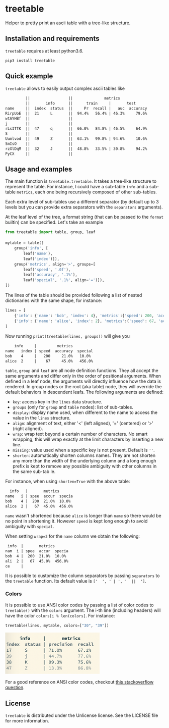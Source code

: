 # treetable

Helper to pretty print an ascii table with a tree-like structure.

## Installation and requirements

`treetable` requires at least python3.6.
```
pip3 install treetable
```


## Quick example

`treetable` allows to easily output complex ascii tables like

```
         ||                 ||              metrics
         ||       info      ||      train     |       test
name     ||  index  status  ||     Pr  recall |   auc  accuracy
RirpUoE  ||  21     L       ||  94.4%   56.4% | 46.3%     79.6%
wtAYHBf  ||                 ||
j        ||                 ||
rLsITTK  ||  47     q       ||  66.0%   84.8% | 46.5%     64.9%
S        ||                 ||
Uumlvod  ||  49     Z       ||  63.1%   99.8% | 94.6%     10.6%
SmIsO    ||                 ||
rzXlDqM  ||  32     J       ||  48.8%   33.5% | 30.8%     94.2%
PyCX     ||                 ||
```

## Usage and examples

The main function is `treetable.treetable`. It takes a tree-like structure
to represent the table. For instance, I could have a sub-table `info` and
a sub-table `metrics`, each one being recursively composed of other sub-tables.

Each extra level of sub-tables use a different separator (by default up to 3
levels but you can provide extra separators with the `separators` arguments).

At the leaf level of the tree, a format string (that can be passed to the
`format` builtin) can be specified. Let's take an example

```python
from treetable import table, group, leaf

mytable = table([
    group('info', [
        leaf('name'),
        leaf('index')]),
    group('metrics', align='>', groups=[
        leaf('speed', '.0f'),
        leaf('accuracy', '.1%'),
        leaf('special', '.1%', align='=')]),
])
```

The lines of the table should be provided following a list of nested
dictionaries with the same shape, for instance:

```python
lines = [
    {'info': {'name': 'bob', 'index': 4}, 'metrics':{'speed': 200, 'accuracy': 0.21, 'special': 0.1}},
    {'info': {'name': 'alice', 'index': 2}, 'metrics':{'speed': 67, 'accuracy': 0.45, 'special': 4.56}},
]
```

Now running `print(treetable(lines, groups))` will give you

```
    info     |         metrics
name   index | speed  accuracy  special
bob    4     |   200     21.0%   10.0%
alice  2     |    67     45.0%   456.0%
```

`table`, `group` and `leaf` are all node definition functions. They all
accept the same arguments and differ only in the order of positional arguments.
When defined in a leaf node, the arguments will directly influence
how the data is rendered. In group nodes or the root (aka table) node,
they will override the default behaviors in descendent leafs. The following
arguments are defined:
- `key`: access key in the `lines` data structure.
- `groups` (only for `group` and `table` nodes): list of sub-tables.
- `display`: display name used, when different to the name to access
    the value in the `lines` structure.
- `align`: alignment of text, either '<' (left aligned), '=' (centered) or
    '>' (right aligned).
- `wrap`: wrap text beyond a certain number of characters. No smart wrapping,
    this will wrap exactly at the limit characters by inserting a new line.
- `missing`: value used when a specific key is not present. Default
    is `''`.
- `shorten`: automatically shorten columns names. They are not shorten
    any more than the width of the underlying column and a long enough prefix
    is kept to remove any possible ambiguity with other columns in the same
    sub-tab le.


For instance, when using `shorten=True` with the above table:
```
  info   |       metrics
name   i | spee  accur  specia
bob    4 |  200  21.0%  10.0%
alice  2 |   67  45.0%  456.0%
```

`name` wasn't shortened because `alice` is longer than `name` so there would
be no point in shortening it. However `speed` is kept long enough
to avoid ambiguity with `special`.

When setting `wrap=3` for the `name` column we obtain the following:
```
 info  |       metrics
nam  i | spee  accur  specia
bob  4 |  200  21.0%  10.0%
ali  2 |   67  45.0%  456.0%
ce     |
```

It is possible to customize the column separators by passing
`separators` to the `treetable` function. Its default value is
`['  ', ' | ', '  ||  ']`.


### Colors

It is possible to use ANSI color codes by passing a list of color codes to `treetable()` with the `colors` argument.
The i-th line (including headers) will have the color `colors[i % len(colors]`. For instance:

```python
treetable(lines, mytable, colors=["30", "39"])
```

<img src="misc/colors.png" alt="table generated by treetable with ANSI color codes" width="300">

For a good reference on ANSI color codes, checkout [this stackoverflow question](https://stackoverflow.com/questions/4842424/list-of-ansi-color-escape-sequences).

## License

`treetable` is distributed under the Unlicense license.
See the LICENSE file for more information.
